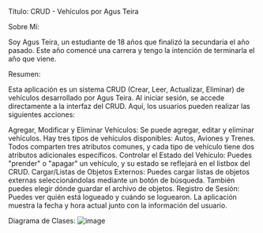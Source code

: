 Título:
CRUD - Vehículos por Agus Teira

Sobre Mí:

Soy Agus Teira, un estudiante de 18 años que finalizó la secundaria el año pasado. Este año comencé una carrera y tengo la intención de terminarla el año que viene.

Resumen:

Esta aplicación es un sistema CRUD (Crear, Leer, Actualizar, Eliminar) de vehículos desarrollado por Agus Teira. Al iniciar sesión, se accede directamente a la interfaz del CRUD. Aquí, los usuarios pueden realizar las siguientes acciones:

Agregar, Modificar y Eliminar Vehículos: Se puede agregar, editar y eliminar vehículos. Hay tres tipos de vehículos disponibles: Autos, Aviones y Trenes. Todos comparten tres atributos comunes, y cada tipo de vehículo tiene dos atributos adicionales específicos.
Controlar el Estado del Vehículo: Puedes "prender" o "apagar" un vehículo, y su estado se reflejará en el listbox del CRUD.
Cargar/Listas de Objetos Externos: Puedes cargar listas de objetos externas seleccionándolas mediante un botón de búsqueda. También puedes elegir dónde guardar el archivo de objetos.
Registro de Sesión: Puedes ver quién está logueado y cuándo se loguearon. La aplicación muestra la fecha y hora actual junto con la información del usuario.


Diagrama de Clases: ![image](https://github.com/agusteira/Teira.Agustin.PrimerParcial/assets/124114633/9814e46c-2a88-49d7-965f-f95d8d32961b)
